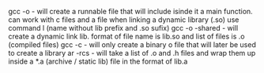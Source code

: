 

gcc -o - will create a runnable file that will include isinde it a main function. can work with c files and a file
    when linking a dynamic library (.so) use command l<libname> (name without lib prefix and .so sufix)
gcc -o -shared - will create a dynamic link lib. format of file name is lib<name>.so and list of files is .o (compiled files)
gcc -c  - will only create a binary o file that will later be used to create a library
ar -rcs - will take a list of .o and .h files and wrap them up inside a *.a (archive / static lib) file in the format of lib<name>.a 

